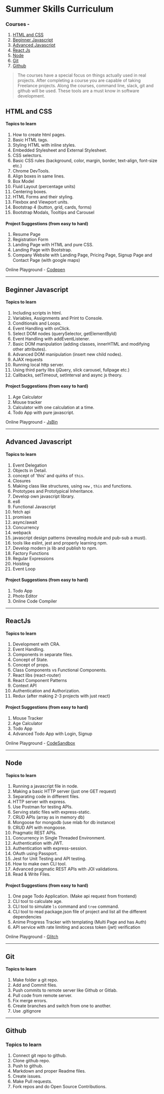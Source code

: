 # Summer Skills Curriculum

### Courses -

1. [HTML and CSS](#html-css)
1. [Beginner Javascript](#beginner-js)
1. [Advanced Javascript](#advanced-js)
1. [React Js](#reactjs)
1. [Node](#node)
1. [Git](#git)
1. [Github](#github)

> The courses have a special focus on things actually used in real projects. After completing a course you are capable of taking Freelance projects. Along the courses, command line, slack, git and github will be used. These tools are a must know in software development.

## <a id="html-css">HTML and CSS</a>

#### Topics to learn

1. How to create html pages.
1. Basic HTML tags.
1. Styling HTML with inline styles.
1. Embedded Stylesheet and External Stylesheet.
1. CSS selectors.
1. Basic CSS rules (background, color, margin, border, text-align, font-size etc.)
1. Chrome DevTools.
1. Align boxes in same lines.
1. Box Model
1. Fluid Layout (percentage units)
1. Centering boxes.
1. HTML Forms and their styling.
1. Flexbox and Viewport units.
1. Bootstrap 4 (button, grid, cards, forms)
1. Bootstrap Modals, Tooltips and Carousel

#### Project Suggestions (from easy to hard)

1. Resume Page
1. Registration Form
1. Landing Page with HTML and pure CSS.
1. Landing Page with Bootstrap.
1. Company Website with Landing Page, Pricing Page, Signup Page and Contact Page (with google maps)

Online Playground - [Codepen](http://codepen.io)

---

## <a id="beginner-js">Beginner Javascript</a>

#### Topics to learn

1. Including scripts in html.
1. Variables, Assignments and Print to Console.
1. Conditionals and Loops.
1. Event Handling with onClick.
1. Select DOM nodes (querySelector, getElementById)
1. Event Handling with addEventListener.
1. Basic DOM manipulation (adding classes, innerHTML and modifying other attributes).
1. Advanced DOM manipulation (insert new child nodes).
1. AJAX requests
1. Running local http server.
1. Using third party libs (jQuery, slick carousel, fullpage etc.)
1. Callbacks, setTimeout, setInterval and async js theory.


#### Project Suggestions (from easy to hard)

1. Age Calculator
1. Mouse tracker
1. Calculator with one calculation at a time.
1. Todo App with pure javascript.

Online Playground - [JsBin](http://jsbin.com)

---

## <a id="advanced-js">Advanced Javascript</a>

#### Topics to learn

1. Event Delegation
1. Objects in Detail.
1. concept of 'this' and quirks of `this`.
1. Closures
1. Making class like structures, using `new` , `this` and functions.
1. Prototypes and Prototypical Inheritance.
1. Develop own javascript library.
1. es6
1. Functional Javascript
1. fetch api
1. promises
1. async/await
1. Concurrency
1. webpack
1. javascript design patterns (revealing module and pub-sub a must).
1. tools like eslint, jest and properly learning npm.
1. Develop modern js lib and publish to npm.
1. Factory Functions
1. Regular Expressions
1. Hoisting
1. Event Loop

#### Project Suggestions (from easy to hard)

1. Todo App
1. Photo Editor
1. Online Code Compiler

---

## <a id="reactjs">ReactJs</a>

#### Topics to learn

1. Development with CRA.
1. Event Handling.
1. Components in separate files.
1. Concept of State.
1. Concept of props.
1. Class Components vs Functional Components.
1. React libs (react-router)
1. React Component Patterns
1. Context API
1. Authentication and Authorization.
1. Redux (after making 2-3 projects with just react)

#### Project Suggestions (from easy to hard)

1. Mouse Tracker
1. Age Calculator
1. Todo App
1. Advanced Todo App with Login, Signup

Online Playground - [CodeSandbox](http://codesandbox.io)

---

## <a id="node">Node</a>

#### Topics to learn

1. Running a javascript file in node.
1. Making a basic HTTP server (just one GET request)
1. Separating code in different files.
1. HTTP server with express.
1. Use Postman for testing APIs.
1. Serving static files with express-static.
1. CRUD APIs (array as in memory db)
1. Mongoose for mongodb (use mlab for db instance)
1. CRUD API with mongoose.
1. Pragmatic REST APIs.
1. Concurrency in Single Threaded Environment.
1. Authentication with JWT.
1. Authentication with express-session.
1. OAuth using Passport.
1. Jest for Unit Testing and API testing.
1. How to make own CLI tool.
1. Advanced pragmatic REST APIs with JOI validations.
1. Read & Write Files.

#### Project Suggestions (from easy to hard)

1. One page Todo Application. (Make api request from frontend)
1. CLI tool to calculate age.
1. CLI tool to simulate `ls` command and `tree` command.
1. CLI tool to read package.json file of project and list all the different dependencies
1. Anime Progress Tracker with templating (Multi Page and has Auth)
1. API service with rate limiting and access token (jwt) verification

Online Playground - [Glitch](https://glitch.com)

---

## <a id="git">Git</a>

#### Topics to learn

1. Make folder a git repo.
1. Add and Commit files.
1. Push commits to remote server like Github or Gitlab.
1. Pull code from remote server.
1. Fix merge errors.
1. Create branches and switch from one to another.
1. Use .gitignore
---

## <a id="github">Github</a>

### Topics to learn

1. Connect git repo to github.
1. Clone github repo.
1. Push to github.
1. Markdown and proper Readme files.
1. Create issues.
1. Make Pull requests.
1. Fork repos and do Open Source Contributions.
